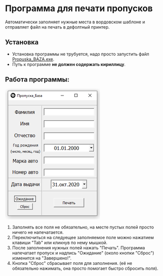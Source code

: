 # Программа для печати пропусков

Автоматически заполняет нужные места в вордовском шаблоне и отправляет файл на печать в дефолтный принтер.

## Установка
* Установка программы не трубуется, надо просто запустить файл [Propuska_BAZA.exe](https://github.com/FedorBel/PassPrinter/tree/master/exe).
* Путь к программе **не должен содержать кириллицу**.

## Работа программы:

![alt text](img/example.PNG)

1) Заполнять все поля не обязательно, на месте пустых полей просто ничего не напечатается.
2) Переключиться на следуещее заполняемое поле можно нажатием клавиши "Tab" или кликнув по нему мышкой.
3) После заполнения нужных полей нажать "Печать". 
Программа напечатает пропуск и надпись "Ожидание" (около кнопки "Сброс") изменится на "Завершено!".
4) Кнопка "Сброс" сбрасывает поля для заполнения. (её не обязательно нажимать, она просто помогает быстро сбросить поля).
